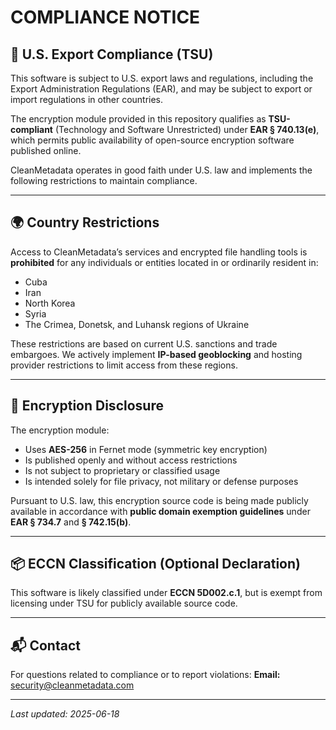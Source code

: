 # COMPLIANCE NOTICE

## 📜 U.S. Export Compliance (TSU)

This software is subject to U.S. export laws and regulations, including the Export Administration Regulations (EAR), and may be subject to export or import regulations in other countries.

The encryption module provided in this repository qualifies as **TSU-compliant** (Technology and Software Unrestricted) under **EAR § 740.13(e)**, which permits public availability of open-source encryption software published online.

CleanMetadata operates in good faith under U.S. law and implements the following restrictions to maintain compliance.

---

## 🌍 Country Restrictions

Access to CleanMetadata’s services and encrypted file handling tools is **prohibited** for any individuals or entities located in or ordinarily resident in:

- Cuba  
- Iran  
- North Korea  
- Syria  
- The Crimea, Donetsk, and Luhansk regions of Ukraine

These restrictions are based on current U.S. sanctions and trade embargoes. We actively implement **IP-based geoblocking** and hosting provider restrictions to limit access from these regions.

---

## 🔐 Encryption Disclosure

The encryption module:
- Uses **AES-256** in Fernet mode (symmetric key encryption)
- Is published openly and without access restrictions
- Is not subject to proprietary or classified usage
- Is intended solely for file privacy, not military or defense purposes

Pursuant to U.S. law, this encryption source code is being made publicly available in accordance with **public domain exemption guidelines** under **EAR § 734.7** and **§ 742.15(b)**.

---

## 📦 ECCN Classification (Optional Declaration)

This software is likely classified under **ECCN 5D002.c.1**, but is exempt from licensing under TSU for publicly available source code.

---

## 📬 Contact

For questions related to compliance or to report violations:
**Email:** [security@cleanmetadata.com](mailto:security@cleanmetadata.com)

---

_Last updated: 2025-06-18_
